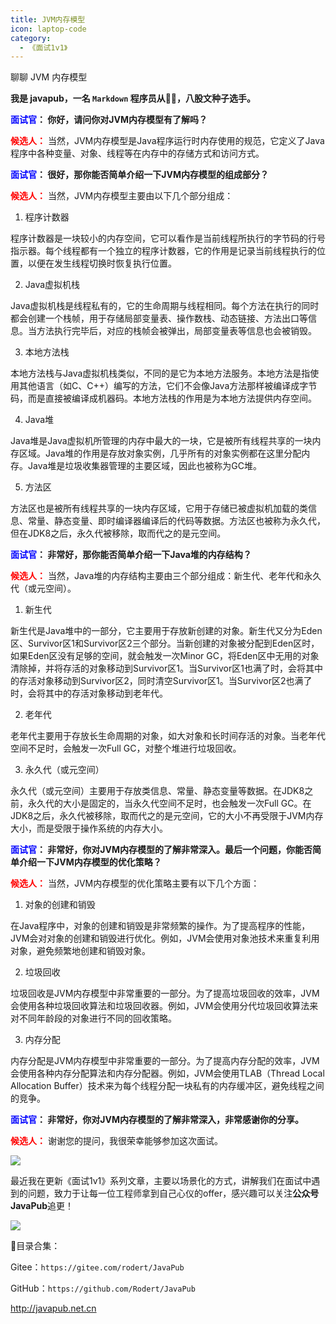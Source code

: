 ```yaml
---
title: JVM内存模型
icon: laptop-code
category:
  - 《面试1v1》
---
```




聊聊 JVM 内存模型



**我是 javapub，一名 `Markdown` 程序员从👨‍💻，八股文种子选手。**




**<font color=blue>面试官</font>： 你好，请问你对JVM内存模型有了解吗？**

**<font color=red>候选人：</font>** 当然，JVM内存模型是Java程序运行时内存使用的规范，它定义了Java程序中各种变量、对象、线程等在内存中的存储方式和访问方式。

**<font color=blue>面试官</font>： 很好，那你能否简单介绍一下JVM内存模型的组成部分？**

**<font color=red>候选人：</font>** 当然，JVM内存模型主要由以下几个部分组成：

 1. 程序计数器

程序计数器是一块较小的内存空间，它可以看作是当前线程所执行的字节码的行号指示器。每个线程都有一个独立的程序计数器，它的作用是记录当前线程执行的位置，以便在发生线程切换时恢复执行位置。

 2. Java虚拟机栈

Java虚拟机栈是线程私有的，它的生命周期与线程相同。每个方法在执行的同时都会创建一个栈帧，用于存储局部变量表、操作数栈、动态链接、方法出口等信息。当方法执行完毕后，对应的栈帧会被弹出，局部变量表等信息也会被销毁。

 3. 本地方法栈

本地方法栈与Java虚拟机栈类似，不同的是它为本地方法服务。本地方法是指使用其他语言（如C、C++）编写的方法，它们不会像Java方法那样被编译成字节码，而是直接被编译成机器码。本地方法栈的作用是为本地方法提供内存空间。

 4. Java堆

Java堆是Java虚拟机所管理的内存中最大的一块，它是被所有线程共享的一块内存区域。Java堆的作用是存放对象实例，几乎所有的对象实例都在这里分配内存。Java堆是垃圾收集器管理的主要区域，因此也被称为GC堆。

 5. 方法区

方法区也是被所有线程共享的一块内存区域，它用于存储已被虚拟机加载的类信息、常量、静态变量、即时编译器编译后的代码等数据。方法区也被称为永久代，但在JDK8之后，永久代被移除，取而代之的是元空间。

**<font color=blue>面试官</font>： 非常好，那你能否简单介绍一下Java堆的内存结构？**

**<font color=red>候选人：</font>** 当然，Java堆的内存结构主要由三个部分组成：新生代、老年代和永久代（或元空间）。

 1. 新生代

新生代是Java堆中的一部分，它主要用于存放新创建的对象。新生代又分为Eden区、Survivor区1和Survivor区2三个部分。当新创建的对象被分配到Eden区时，如果Eden区没有足够的空间，就会触发一次Minor GC，将Eden区中无用的对象清除掉，并将存活的对象移动到Survivor区1。当Survivor区1也满了时，会将其中的存活对象移动到Survivor区2，同时清空Survivor区1。当Survivor区2也满了时，会将其中的存活对象移动到老年代。

 2. 老年代

老年代主要用于存放长生命周期的对象，如大对象和长时间存活的对象。当老年代空间不足时，会触发一次Full GC，对整个堆进行垃圾回收。

 3. 永久代（或元空间）

永久代（或元空间）主要用于存放类信息、常量、静态变量等数据。在JDK8之前，永久代的大小是固定的，当永久代空间不足时，也会触发一次Full GC。在JDK8之后，永久代被移除，取而代之的是元空间，它的大小不再受限于JVM内存大小，而是受限于操作系统的内存大小。

**<font color=blue>面试官</font>： 非常好，你对JVM内存模型的了解非常深入。最后一个问题，你能否简单介绍一下JVM内存模型的优化策略？**

**<font color=red>候选人：</font>** 当然，JVM内存模型的优化策略主要有以下几个方面：

 1. 对象的创建和销毁

在Java程序中，对象的创建和销毁是非常频繁的操作。为了提高程序的性能，JVM会对对象的创建和销毁进行优化。例如，JVM会使用对象池技术来重复利用对象，避免频繁地创建和销毁对象。

 2. 垃圾回收

垃圾回收是JVM内存模型中非常重要的一部分。为了提高垃圾回收的效率，JVM会使用各种垃圾回收算法和垃圾回收器。例如，JVM会使用分代垃圾回收算法来对不同年龄段的对象进行不同的回收策略。

 3. 内存分配

内存分配是JVM内存模型中非常重要的一部分。为了提高内存分配的效率，JVM会使用各种内存分配算法和内存分配器。例如，JVM会使用TLAB（Thread Local Allocation Buffer）技术来为每个线程分配一块私有的内存缓冲区，避免线程之间的竞争。

**<font color=blue>面试官</font>： 非常好，你对JVM内存模型的了解非常深入，非常感谢你的分享。**

**<font color=red>候选人：</font>** 谢谢您的提问，我很荣幸能够参加这次面试。




![](https://ghproxy.com/https://raw.githubusercontent.com/Rodert/javapub_oss/main/other/13.jpg?raw=true)


最近我在更新《面试1v1》系列文章，主要以场景化的方式，讲解我们在面试中遇到的问题，致力于让每一位工程师拿到自己心仪的offer，感兴趣可以关注**公众号JavaPub**追更！


![](https://ghproxy.com/https://raw.githubusercontent.com/Rodert/javapub_oss/main/common/javapub-qr-code.png?raw=true)


🎁目录合集：

Gitee：`https://gitee.com/rodert/JavaPub`

GitHub：`https://github.com/Rodert/JavaPub`


<http://javapub.net.cn>

